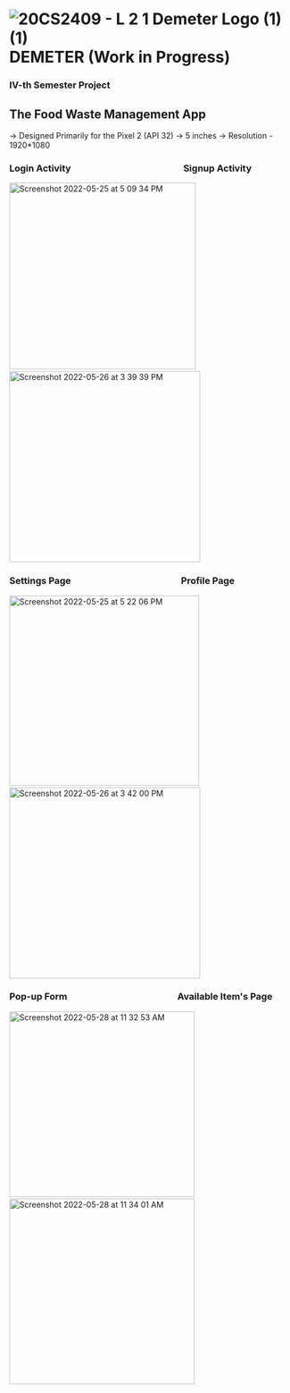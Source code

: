# ![20CS2409 - L 2 1  Demeter Logo (1) (1)](https://user-images.githubusercontent.com/76573095/170567093-9a54c224-4d1c-4dfe-97e6-4a36699da015.png)DEMETER (Work in Progress)


### IV-th Semester Project

## The Food Waste Management App

-> Designed Primarily for the Pixel 2 (API 32)
    -> 5 inches
    -> Resolution - 1920*1080


### Login Activity&nbsp; &nbsp; &nbsp; &nbsp; &nbsp; &nbsp; &nbsp; &nbsp; &nbsp; &nbsp; &nbsp; &nbsp; &nbsp; &nbsp; &nbsp; &nbsp; &nbsp; &nbsp; &nbsp; &nbsp; &nbsp; &nbsp; &nbsp; &nbsp; &nbsp; &nbsp;  Signup Activity                                                  

<img width="334" alt="Screenshot 2022-05-25 at 5 09 34 PM" src="https://user-images.githubusercontent.com/76573095/170253621-3b69f35f-4233-4140-92dc-ca3ae7f31086.png">&nbsp; &nbsp; &nbsp; &nbsp; &nbsp; <img width="342" alt="Screenshot 2022-05-26 at 3 39 39 PM" src="https://user-images.githubusercontent.com/76573095/170467326-30728178-fabd-4197-9cc4-ea2185b5c1eb.png">



### Settings Page &nbsp; &nbsp; &nbsp; &nbsp; &nbsp; &nbsp; &nbsp; &nbsp; &nbsp; &nbsp; &nbsp; &nbsp; &nbsp; &nbsp; &nbsp; &nbsp; &nbsp; &nbsp; &nbsp; &nbsp; &nbsp; &nbsp; &nbsp; &nbsp; &nbsp;  Profile Page

<img width="340" alt="Screenshot 2022-05-25 at 5 22 06 PM" src="https://user-images.githubusercontent.com/76573095/170255776-4191527e-74f5-4297-9e06-f9832db3cec5.png">&nbsp; &nbsp; &nbsp; &nbsp; &nbsp;<img width="342" alt="Screenshot 2022-05-26 at 3 42 00 PM" src="https://user-images.githubusercontent.com/76573095/170467723-c2273873-5298-47ff-8c5e-2afdc0285f81.png">

### Pop-up Form &nbsp; &nbsp; &nbsp; &nbsp; &nbsp; &nbsp; &nbsp; &nbsp; &nbsp; &nbsp; &nbsp; &nbsp; &nbsp; &nbsp; &nbsp; &nbsp; &nbsp; &nbsp; &nbsp; &nbsp; &nbsp; &nbsp; &nbsp; &nbsp; &nbsp; Available Item's Page

<img width="332" alt="Screenshot 2022-05-28 at 11 32 53 AM" src="https://user-images.githubusercontent.com/76573095/170812474-b6e7ec49-30f9-4667-a39e-d31be51a1fe6.png">&nbsp; &nbsp; &nbsp; &nbsp; &nbsp;<img width="332" alt="Screenshot 2022-05-28 at 11 34 01 AM" src="https://user-images.githubusercontent.com/76573095/170812511-b1aceb21-74f2-4a47-87c4-67861e619fe5.png">










